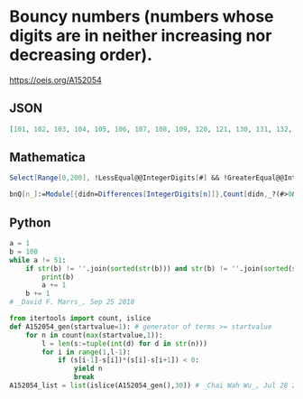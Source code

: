 # Bouncy numbers \(numbers whose digits are in neither increasing nor decreasing order\)\.
https://oeis.org/A152054
## JSON
```JSON
[101, 102, 103, 104, 105, 106, 107, 108, 109, 120, 121, 130, 131, 132, 140, 141, 142, 143, 150, 151, 152, 153, 154, 160, 161, 162, 163, 164, 165, 170, 171, 172, 173, 174, 175, 176, 180, 181, 182, 183, 184, 185, 186, 187, 190, 191, 192, 193, 194, 195, 196]
```
## Mathematica
```Mathematica
Select[Range[0,200], !LessEqual@@IntegerDigits[#] && !GreaterEqual@@IntegerDigits[#]&] (* _Ray Chandler_, Oct 25 2011 *)
```
```Mathematica
bnQ[n_]:=Module[{didn=Differences[IntegerDigits[n]]},Count[didn,_?(#>0&)]>0 && Count[didn,_?(#<0&)]>0]; Select[Range[100,200],bnQ] (* _Harvey P. Dale_, Jun 13 2020 *)
```
## Python
```Python
a = 1
b = 100
while a != 51:
    if str(b) != ''.join(sorted(str(b))) and str(b) != ''.join(sorted(str(b)))[::-1]:
        print(b)
        a += 1
    b += 1
# _David F. Marrs_, Sep 25 2018
```
```Python
from itertools import count, islice
def A152054_gen(startvalue=1): # generator of terms >= startvalue
    for n in count(max(startvalue,1)):
        l = len(s:=tuple(int(d) for d in str(n)))
        for i in range(1,l-1):
            if (s[i-1]-s[i])*(s[i]-s[i+1]) < 0:
                yield n
                break
A152054_list = list(islice(A152054_gen(),30)) # _Chai Wah Wu_, Jul 28 2023
```
